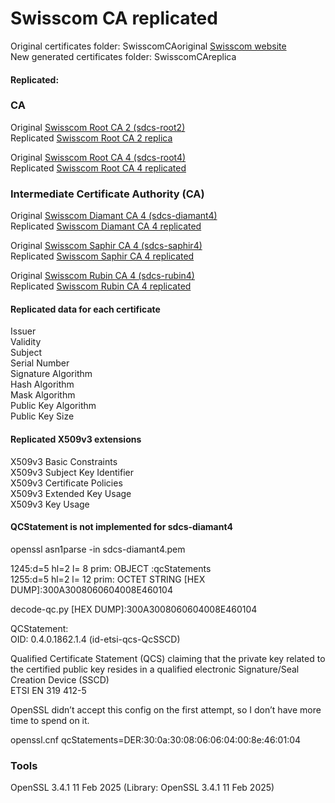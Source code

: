 # Swisscom CA replicated

Original certificates folder: SwisscomCAoriginal [Swisscom website](https://www.swisscom.ch/en/business/enterprise/offer/security/digital_certificate_service.html)\
New generated certificates folder: SwisscomCAreplica
#### Replicated:
### CA
Original [Swisscom Root CA 2 (sdcs-root2)](https://aia.swissdigicert.ch/sdcs-root2.txt)\
Replicated [Swisscom Root CA 2 replica](https://github.com/glebef/swisscom-ca-replicated/blob/main/SwisscomCAreplica/sdcs-root2.pem)

Original [Swisscom Root CA 4 (sdcs-root4)](https://aia.swissdigicert.ch/sdcs-root4.txt)\
Replicated [Swisscom Root CA 4 replicated](https://github.com/glebef/swisscom-ca-replicated/blob/main/SwisscomCAreplica/sdcs-root4.pem)

### Intermediate Certificate Authority (CA)
Original [Swisscom Diamant CA 4 (sdcs-diamant4)](https://aia.swissdigicert.ch/sdcs-diamant4.txt)\
Replicated [Swisscom Diamant CA 4 replicated](https://github.com/glebef/swisscom-ca-replicated/blob/main/SwisscomCAreplica/sdcs-diamant4.pem)

Original [Swisscom Saphir CA 4 (sdcs-saphir4)](https://aia.swissdigicert.ch/sdcs-saphir4.txt)\
Replicated [Swisscom Saphir CA 4 replicated](https://github.com/glebef/swisscom-ca-replicated/blob/main/SwisscomCAreplica/sdcs-saphir4.pem)

Original [Swisscom Rubin CA 4 (sdcs-rubin4)](https://aia.swissdigicert.ch/sdcs-rubin4.txt)\
Replicated [Swisscom Rubin CA 4 replicated](https://github.com/glebef/swisscom-ca-replicated/blob/main/SwisscomCAreplica/sdcs-rubin4.pem)

#### Replicated data for each certificate
Issuer\
Validity\
Subject\
Serial Number\
Signature Algorithm\
Hash Algorithm\
Mask Algorithm\
Public Key Algorithm\
Public Key Size

#### Replicated X509v3 extensions
X509v3 Basic Constraints\
X509v3 Subject Key Identifier\
X509v3 Certificate Policies\
X509v3 Extended Key Usage\
X509v3 Key Usage

#### QCStatement is not implemented for sdcs-diamant4

openssl asn1parse -in sdcs-diamant4.pem

1245:d=5  hl=2 l=   8 prim: OBJECT            :qcStatements\
1255:d=5  hl=2 l=  12 prim: OCTET STRING      [HEX DUMP]:300A3008060604008E460104

decode-qc.py [HEX DUMP]:300A3008060604008E460104

QCStatement:\
  OID: 0.4.0.1862.1.4  (id-etsi-qcs-QcSSCD)
  
Qualified Certificate Statement (QCS) claiming that the private key related to the certified public key resides in a qualified electronic Signature/Seal Creation Device (SSCD)\
ETSI EN 319 412-5

OpenSSL didn’t accept this config on the first attempt, so I don’t have more time to spend on it.

openssl.cnf
qcStatements=DER:30:0a:30:08:06:06:04:00:8e:46:01:04


### Tools
OpenSSL 3.4.1 11 Feb 2025 (Library: OpenSSL 3.4.1 11 Feb 2025)
